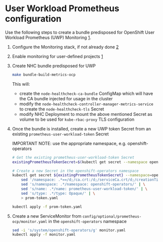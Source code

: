 # User Workload Prometheus configuration

Use the following steps to create a bundle predisposed for OpenShift User Workload Prometheus (UWP) Monitoring [1].

1. Configure the Monitoring stack, if not already done [2]
2. Enable monitoring for user-defined projects [1]
3. Create NHC bundle predisposed for UWP

    ```bash
    make bundle-build-metrics-ocp
    ```

    This will:

    - create the `node-healthcheck-ca-bundle` ConfigMap which will have the CA bundle injected for usage in the cluster
    - modify the `node-healthcheck-controller-manager-metrics-service` to create the `node-healthcheck-tls` Secret
    - modify NHC Deployment to mount the above mentioned Secret as volume to be used for `kube-rbac-proxy` TLS configuration

4. Once the bundle is installed, create a new UWP token Secret from an existing `prometheus-user-workload-token` Secret

    IMPORTANT NOTE: use the appropriate namespace, e.g. openshift-operators

    ```bash
    # Get the existing prometheus-user-workload-token Secret
    existingPrometheusTokenSecret=$(kubectl get secret --namespace openshift-user-workload-monitoring | grep prometheus-user-workload-token | awk '{print $1}')

    # Create a new Secret in the openshift-operators namespace
    kubectl get secret ${existingPrometheusTokenSecret} --namespace=openshift-user-workload-monitoring -o yaml | \
        sed '/namespace: .*==/d;/ca.crt:/d;/serviceCa.crt/d;/creationTimestamp:/d;/resourceVersion:/d;/uid:/d;/annotations/d;/kubernetes.io/d;' | \
        sed 's/namespace: .*/namespace: openshift-operators/' | \
        sed 's/name: .*/name: prometheus-user-workload-token/' | \
        sed 's/type: .*/type: Opaque/' | \
        > prom-token.yaml

    kubectl apply -f prom-token.yaml
    ```

5. Create a new ServiceMonitor from `config/optional/prometheus-ocp/monitor.yaml` in the `openshift-operators` namespace

    ```bash
    sed -i 's/system/openshift-operators/g' monitor.yaml
    kubectl apply -f monitor.yaml
    ```

[1]: https://docs.openshift.com/container-platform/4.14/monitoring/enabling-monitoring-for-user-defined-projects.html
[2]: https://docs.openshift.com/container-platform/4.14/monitoring/configuring-the-monitoring-stack.html
